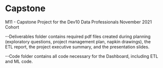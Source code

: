 # Capstone
M11 - Capstone Project for the Dev10 Data Professionals November 2021 Cohort

--Deliverables folder contains required pdf files created during planning (exploratory questions, project management plan, napkin drawings), the ETL report, the project executive summary, and the presentation slides.

--Code folder contains all code necessary for the Dashboard, including ETL and ML code.
